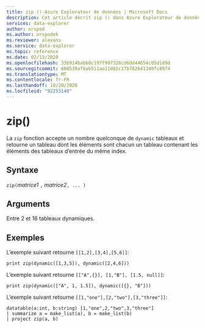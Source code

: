 ```yaml
---
title: zip ()-Azure Explorateur de données | Microsoft Docs
description: Cet article décrit zip () dans Azure Explorateur de données.
services: data-explorer
author: orspod
ms.author: orspodek
ms.reviewer: alexans
ms.service: data-explorer
ms.topic: reference
ms.date: 02/13/2020
ms.openlocfilehash: 33b914babb8c197f997326cd6dd44654c05d1d9d
ms.sourcegitcommit: 608539af6ab511aa11d82c17b782641340fc8974
ms.translationtype: MT
ms.contentlocale: fr-FR
ms.lasthandoff: 10/20/2020
ms.locfileid: "92253140"
---
```

# <a name="zip"></a>zip()

La `zip` fonction accepte un nombre quelconque de `dynamic` tableaux et retourne un tableau dont les éléments sont chacun un tableau contenant les éléments des tableaux d’entrée du même index.

## <a name="syntax"></a>Syntaxe

`zip(`*matrice1* `,` *matrice2*`, ... )`

## <a name="arguments"></a>Arguments

Entre 2 et 16 tableaux dynamiques.

## <a name="examples"></a>Exemples

L’exemple suivant retourne `[[1,2],[3,4],[5,6]]`:

```kusto
print zip(dynamic([1,3,5]), dynamic([2,4,6]))
```

L’exemple suivant retourne `[["A",{}], [1,"B"], [1.5, null]]`:

```kusto
print zip(dynamic(["A", 1, 1.5]), dynamic([{}, "B"]))
```

L’exemple suivant retourne `[[1,"one"],[2,"two"],[3,"three"]]`:

```kusto
datatable(a:int, b:string) [1,"one",2,"two",3,"three"]
| summarize a = make_list(a), b = make_list(b)
| project zip(a, b)
```